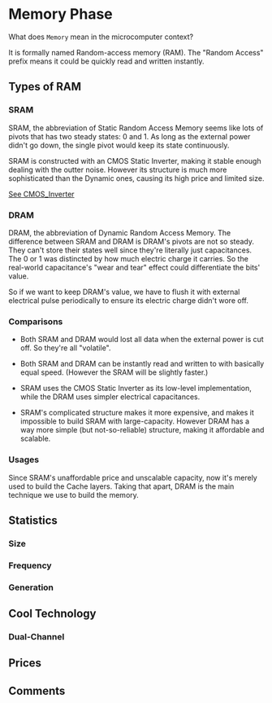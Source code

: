 
# Memory Phase

What does `Memory` mean in the microcomputer context?

It is formally named Random-access memory (RAM). The "Random Access" prefix means it could be quickly read and written instantly.

## Types of RAM

### SRAM

SRAM, the abbreviation of Static Random Access Memory seems like lots of pivots that has two steady states: 0 and 1. As long as the external power didn't go down, the single pivot would keep its state continuously.

SRAM is constructed with an CMOS Static Inverter, making it stable enough dealing with the outter noise. However its structure is much more sophisticated than the Dynamic ones, causing its high price and limited size.

[See CMOS_Inverter](https://zh.wikipedia.org/wiki/File:CMOS_Inverter.svg)

### DRAM

DRAM, the abbreviation of Dynamic Random Access Memory. The difference between SRAM and DRAM is DRAM's pivots are not so steady. They can't store their states well since they're literally just capacitances. The 0 or 1 was distincted by how much electric charge it carries. So the real-world capacitance's "wear and tear" effect could differentiate the bits' value.

So if we want to keep DRAM's value, we have to flush it with external electrical pulse periodically to ensure its electric charge didn't wore off.

### Comparisons

* Both SRAM and DRAM would lost all data when the external power is cut off. So they're all "volatile".

* Both SRAM and DRAM can be instantly read and written to with basically equal speed. (However the SRAM will be slightly faster.)

* SRAM uses the CMOS Static Inverter as its low-level implementation, while the DRAM uses simpler electrical capacitances.

* SRAM's complicated structure makes it more expensive, and makes it impossible to build SRAM with large-capacity. However DRAM has a way more simple (but not-so-reliable) structure, making it affordable and scalable.

### Usages

Since SRAM's unaffordable price and unscalable capacity, now it's merely used to build the Cache layers. Taking that apart, DRAM is the main technique we use to build the memory.

## Statistics

### Size

### Frequency

### Generation

## Cool Technology

### Dual-Channel

## Prices

## Comments
